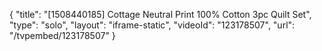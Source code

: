 {
    "title": "[1508440185] Cottage Neutral Print 100% Cotton 3pc Quilt Set",
    "type": "solo",
    "layout": "iframe-static",
    "videoId": "123178507",
    "url": "\/tvpembed\/123178507"
}